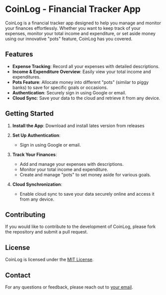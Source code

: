 
# CoinLog - Financial Tracker App

CoinLog is a financial tracker app designed to help you manage and monitor your finances effortlessly. Whether you want to keep track of your expenses, monitor your total income and expenditure, or set aside money using our innovative "pots" feature, CoinLog has you covered.

## Features

- **Expense Tracking**: Record all your expenses with detailed descriptions.
- **Income & Expenditure Overview**: Easily view your total income and expenditures.
- **Pots Feature**: Allocate money into different "pots" (similar to piggy banks) to save for specific goals or occasions.
- **Authentication**: Securely sign in using Google or email.
- **Cloud Sync**: Save your data to the cloud and retrieve it from any device.

## Getting Started

1. **Install the App**: Download and install lates version from releases

2. **Set Up Authentication**:
   - Sign in using Google or email.

3. **Track Your Finances**:
   - Add and manage your expenses with descriptions.
   - Monitor your total income and expenditure.
   - Create and manage "pots" to set money aside for various goals.

4. **Cloud Synchronization**:
   - Enable cloud sync to save your data securely online and access it from any device.

## Contributing

If you would like to contribute to the development of CoinLog, please fork the repository and submit a pull request.

## License

CoinLog is licensed under the [MIT License](LICENSE).

## Contact

For any questions or feedback, please reach out to [your email](mailto:anubahvjaiswal2002@gmail.com).
